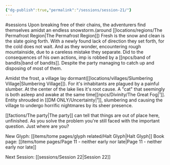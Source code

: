 ```yaml
---
{"dg-publish":true,"permalink":"/sessions/session-21/"}
---
```


#sessions
Upon breaking free of their chains, the adventurers find themselves amidst an endless snowstorm.(around [[locations/regions/The Permafrost Region\|The Permafrost Region]]) Fresh is the snow and clean is the slate going forth. With a newly found lack of direction they set forth, for the cold does not wait. And as they wonder, encountering rough mountainside, due to a careless mistake they separate. Did to the consequences of his own actions, imp is robbed by a [[npcs/band of bandits\|band of bandits]]. Despite the party managing to catch up and disposing of most of them.

Amidst the frost, a village lay dormant([[locations/villages/Slumbering Village\|Slumbering Village]]). For it's inhabitants are plagued by a painful slumber. At the center of the lake lies it's root cause. A "cat" that seemingly is both asleep and awake at the same time[[npcs/Divinity/The Great Fog\|¹]]. Entity shrouded in [[DM ONLY/Uncertainty\|¹]], slumbering and causing the village to undergo horrific nightmares by its sheer presence.

[[factions/The party\|The party]] can tell that things are out of place here, unfinished. As you solve the problem you're still faced with the important question. Just where are you?

New Glyph: [[items/tome pages/glyph related/Halt Glyph\|Halt Glyph]]
Book page: [[items/tome pages/Page 11 - neither early nor late\|Page 11 - neither early nor late]]

Next Session: [[sessions/Session 22\|Session 22]]